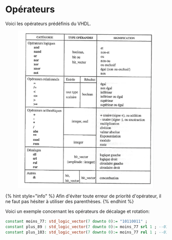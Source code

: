 # Opérateurs

Voici les opérateurs prédéfinis du VHDL.

<figure><img src=".gitbook/assets/operateur.PNG" alt=""><figcaption></figcaption></figure>

{% hint style="info" %}
Afin d'éviter toute erreur de priorité d'opérateur, il ne faut pas hésiter à utiliser des parenthèses.
{% endhint %}

Voici un exemple concernant les opérateurs de décalage et rotation:

```vhdl
constant moins_77: std_logic_vector(7 downto 0):= "10110011" ;
constant plus_89 : std_logic_vector(7 downto 0):= moins_77 srl 1 ; --01011001
constant plus_103: std_logic_vector(7 downto 0):= moins_77 rol 1 ; --01100111
```

